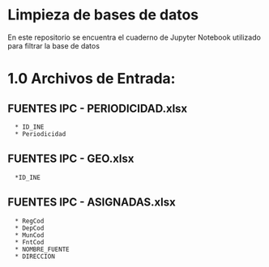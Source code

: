 # Limpieza de bases de datos

En este repositorio se encuentra el cuaderno de Jupyter Notebook utilizado para filtrar la base de datos

# 1.0 Archivos de Entrada:
   ## FUENTES IPC - PERIODICIDAD.xlsx
      * ID_INE
      * Periodicidad
   ## FUENTES IPC - GEO.xlsx 
      *ID_INE    
   ## FUENTES IPC - ASIGNADAS.xlsx 
      * RegCod
      * DepCod
      * MunCod
      * FntCod
      * NOMBRE_FUENTE
      * DIRECCION  
  
  
